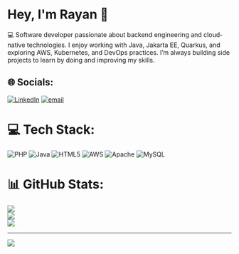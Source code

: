 # Hey, I'm Rayan 👋
💻 Software developer passionate about backend engineering and cloud-native technologies. I enjoy working with Java, Jakarta EE, Quarkus, and exploring AWS, Kubernetes, and DevOps practices. I’m always building side projects to learn by doing and improving my skills.


## 🌐 Socials:
[![LinkedIn](https://img.shields.io/badge/LinkedIn-%230077B5.svg?logo=linkedin&logoColor=white)](https://linkedin.com/in/https://www.linkedin.com/in/irayan68) [![email](https://img.shields.io/badge/Email-D14836?logo=gmail&logoColor=white)](mailto:iirharbi@gmail.com) 

# 💻 Tech Stack:
![PHP](https://img.shields.io/badge/php-%23777BB4.svg?style=for-the-badge&logo=php&logoColor=white) ![Java](https://img.shields.io/badge/java-%23ED8B00.svg?style=for-the-badge&logo=openjdk&logoColor=white) ![HTML5](https://img.shields.io/badge/html5-%23E34F26.svg?style=for-the-badge&logo=html5&logoColor=white) ![AWS](https://img.shields.io/badge/AWS-%23FF9900.svg?style=for-the-badge&logo=amazon-aws&logoColor=white) ![Apache](https://img.shields.io/badge/apache-%23D42029.svg?style=for-the-badge&logo=apache&logoColor=white) ![MySQL](https://img.shields.io/badge/mysql-4479A1.svg?style=for-the-badge&logo=mysql&logoColor=white)
# 📊 GitHub Stats:
![](https://github-readme-stats.vercel.app/api?username=iRayans&theme=dark&hide_border=false&include_all_commits=false&count_private=false)<br/>
![](https://nirzak-streak-stats.vercel.app/?user=iRayans&theme=dark&hide_border=false)<br/>
![](https://github-readme-stats.vercel.app/api/top-langs/?username=iRayans&theme=dark&hide_border=false&include_all_commits=false&count_private=false&layout=compact)

---
[![](https://visitcount.itsvg.in/api?id=iRayans&icon=0&color=0)](https://visitcount.itsvg.in)

<!-- Proudly created with GPRM ( https://gprm.itsvg.in ) -->
